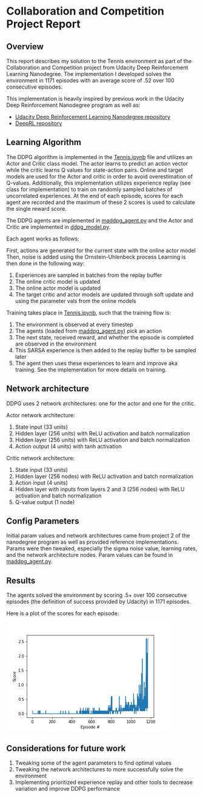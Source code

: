 # Collaboration and Competition Project Report

## Overview

This report describes my solution to the Tennis environment as part of 
the Collaboration and Competition project from Udacity Deep Reinforcement Learning Nanodegree.
The implementation I developed solves the environment in 1171 episodes with an average score of .52 over 100 consecutive episodes.

This implementation is heavily inspired by previous work in the Udacity Deep Reinforcement Nanodegree program as well as:

- [Udacity Deep Reinforcement Learning Nanodegree repository](https://github.com/udacity/deep-reinforcement-learning) 
- [DeepRL repository](https://github.com/ShangtongZhang/DeepRL)

## Learning Algorithm

The DDPG algorithm is implemented in the [Tennis.ipynb](Tennis.ipynb) file and utilizes an Actor and Critic class model. 
The actor learns to predict an action vector while the critic learns Q values for state-action pairs. Online and target models are used for the Actor and critic in order to avoid overestimation of Q-values. Additionally, this implementation utilizes experience replay (see class for implementation) to train on randomly sampled batches of uncorrelated experiences. At the end of each episode, scores for each agent are recorded and the maximum of these 2 scores is used to calculate the single reward score.

The DDPG agents are implemented in [maddpg_agent.py](maddpg_agent.py) and the Actor and Critic are implemented in [ddpg_model.py](ddpg_model.py). 

Each agent works as follows:

First, actions are generated for the current state with the online actor model
Then, noise is added using the Ornstein-Uhlenbeck process
Learning is then done in the following way:

1. Experiences are sampled in batches from the replay buffer
2. The online critic model is updated
3. The online actor model is updated
4. The target critic and actor models are updated through soft update and using the parameter vals from the online models

Training takes place in [Tennis.ipynb](Tennis.ipynb), such that the training flow is:
1. The environment is observed at every timestep
2. The agents (loaded from [maddpg_agent.py](maddpg_agent.py)) pick an action
3. The next state, received reward, and whether the episode is completed are observed in the environment
4. This SARSA experience is then added to the replay buffer to be sampled later
5. The agent then uses these experiences to learn and improve aka training. See the implementation for more details on training.

## Network architecture

DDPG uses 2 network architectures: one for the actor and one for the critic.

Actor network architecture:
1. State input (33 units)
2. Hidden layer (256 units) with ReLU activation and batch normalization
3. Hidden layer (256 units) with ReLU activation and batch normalization
4. Action output (4 units) with tanh activation

Critic network architecture:
1. State input (33 units)
2. Hidden layer (256 nodes) with ReLU activation and batch normalization
3. Action input (4 units)
4. Hidden layer with inputs from layers 2 and 3 (256 nodes) with ReLU activation and batch normalization
5. Q-value output (1 node)

## Config Parameters

Initial param values and network architectures came from project 2 of the nanodegree program as well as provided reference implementations. Params were then tweaked, especially the sigma noise value, learning rates, and the network architecture nodes. Param values can be found in [maddpg_agent.py](maddpg_agent.py).

## Results
The agents solved the environment by scoring .5+ over 100 consecutive episodes (the definition of success provided by Udacity) in 1171 episodes. 

Here is a plot of the scores for each episode:

![scores_plot](final_scores.png)

## Considerations for future work
1. Tweaking some of the agent parameters to find optimal values
2. Tweaking the network architectures to more successfully solve the environment
3. Implementing prioritized experience replay and other tools to decrease variation and improve DDPG performance
